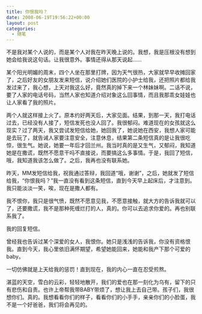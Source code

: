 ```yaml
---
title: 你恨我吗？
date: 2008-06-19T19:56:22+00:00
layout: post
categories:
  - 随笔
---
```


不是我对某个人说的，而是某个人对我在昨天晚上说的。我想，我是压根没有想到她会给我说这句话。让我很意外。事情还得从那天说起……

某个阳光明媚的周末，四个人坐在那里打牌，因为天气很热，大家就早早收摊回家了，之后好友的女朋友发来短信，说介绍她们医院的小护士给我，还把照片都给我发过来了，我心想，上天对我这么好，竟然真的掉下来一个林妹妹啊。二话不说，要了人家的电话号码，当然人家也知道介绍对象这么回事情，而且我那乖女娃娃也让人家看了我的照片。

两个人就这样接上火了。原本约好两天后，大家见面。结果，到那一天，我打电话过去，已经没有人接了，短信发死也没人回了。我很郁闷。难道现在的女孩就这么现实？过了两天，我又尝试发短信给她，她回我了，她说她在西安，我想人家可能是去玩了，就告诫人家要注意安全，注意休息，结果第二条短信真的是让我很吃惊，很生气。她说，她要一年后才回兰州。我当时真的是又生气，又郁闷，我知道她是在撒谎，既然不愿意干吗不直接说，而要搞这么多事情。于是，我回了短信，哦，我知道我该怎么做了。之后，我再也没有联系她。

昨天，MM发短信给我，祝我通过答辩，我回道“哦，谢谢”，之后，她就发了短信给我，“你恨我吗？”我一直没有看到这条短信，直到今天早上起床后，才注意到。我只能淡淡一笑，唉，现在是撒人都有。

我不恨你，我只是很气愤，既然不愿意见我，不愿意接触，就大方的告诉我就可以了，还要撒谎，我不是那种死缠烂打的人，真的。你可以去追求你爱的。再也别联系我了。
<!--more-->
我的回复短信。

曾经我也告诉过某个深爱的女人，我恨你。她只是浅浅的告诉我，你没有资格恨我。直到今天，我心里依旧满怀期望，希望她能回来，她能和我产下那个可爱的baby。

一切仿佛就是上天给我的惩罚！直到现在，我的内心一直在忍受煎熬。

湛蓝的天空，雪白的云彩，轻轻地散开，我们的爱也在那一刻化为乌有，留下的只有悲伤和自责。也许上帝帮我带BABY带烦了，想让我上去自己带。孩子们，我很想你们。真的。我想看看你们的样子，看看你们的小手手，亲亲你们的小脸蛋，我不是一个好爸爸，我们将会再见的。